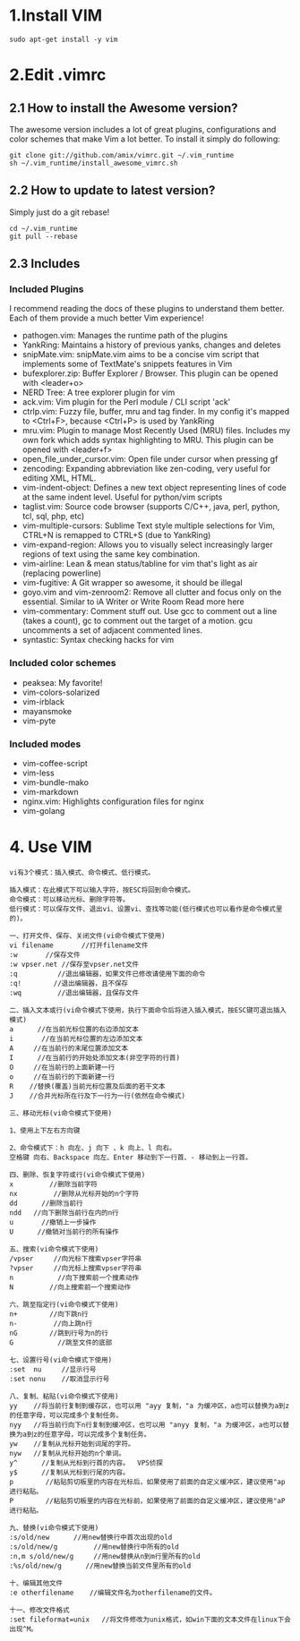 # 1.Install VIM

    sudo apt-get install -y vim

# 2.Edit .vimrc

## 2.1 How to install the Awesome version?

The awesome version includes a lot of great plugins, configurations and color schemes that make Vim a lot better. To install it simply do following:

    git clone git://github.com/amix/vimrc.git ~/.vim_runtime
    sh ~/.vim_runtime/install_awesome_vimrc.sh

## 2.2 How to update to latest version?

Simply just do a git rebase!

    cd ~/.vim_runtime
    git pull --rebase

## 2.3 Includes

### Included Plugins

I recommend reading the docs of these plugins to understand them better. Each of them provide a much better Vim experience!

* pathogen.vim: Manages the runtime path of the plugins
* YankRing: Maintains a history of previous yanks, changes and deletes
* snipMate.vim: snipMate.vim aims to be a concise vim script that implements some of TextMate's snippets features in Vim
* bufexplorer.zip: Buffer Explorer / Browser. This plugin can be opened with <leader+o>
* NERD Tree: A tree explorer plugin for vim
* ack.vim: Vim plugin for the Perl module / CLI script 'ack'
* ctrlp.vim: Fuzzy file, buffer, mru and tag finder. In my config it's mapped to <Ctrl+F>, because <Ctrl+P> is used by YankRing
* mru.vim: Plugin to manage Most Recently Used (MRU) files. Includes my own fork which adds syntax highlighting to MRU. This plugin can be opened with <leader+f>
* open_file_under_cursor.vim: Open file under cursor when pressing gf
* zencoding: Expanding abbreviation like zen-coding, very useful for editing XML, HTML.
* vim-indent-object: Defines a new text object representing lines of code at the same indent level. Useful for python/vim scripts
* taglist.vim: Source code browser (supports C/C++, java, perl, python, tcl, sql, php, etc)
* vim-multiple-cursors: Sublime Text style multiple selections for Vim, CTRL+N is remapped to CTRL+S (due to YankRing)
* vim-expand-region: Allows you to visually select increasingly larger regions of text using the same key combination.
* vim-airline: Lean & mean status/tabline for vim that's light as air (replacing powerline)
* vim-fugitive: A Git wrapper so awesome, it should be illegal
* goyo.vim and vim-zenroom2: Remove all clutter and focus only on the essential. Similar to iA Writer or Write Room Read more here
* vim-commentary: Comment stuff out. Use gcc to comment out a line (takes a count), gc to comment out the target of a motion. gcu uncomments a set of adjacent commented lines.
* syntastic: Syntax checking hacks for vim

### Included color schemes

* peaksea: My favorite!
* vim-colors-solarized
* vim-irblack
* mayansmoke
* vim-pyte

### Included modes

* vim-coffee-script
* vim-less
* vim-bundle-mako
* vim-markdown
* nginx.vim: Highlights configuration files for nginx
* vim-golang



# 4. Use VIM

    vi有3个模式：插入模式、命令模式、低行模式。

    插入模式：在此模式下可以输入字符，按ESC将回到命令模式。
    命令模式：可以移动光标、删除字符等。
    低行模式：可以保存文件、退出vi、设置vi、查找等功能(低行模式也可以看作是命令模式里的)。

    一、打开文件、保存、关闭文件(vi命令模式下使用)
    vi filename       //打开filename文件
    :w       //保存文件
    :w vpser.net //保存至vpser.net文件
    :q          //退出编辑器，如果文件已修改请使用下面的命令
    :q!        //退出编辑器，且不保存
    :wq         //退出编辑器，且保存文件

    二、插入文本或行(vi命令模式下使用，执行下面命令后将进入插入模式，按ESC键可退出插入模式)
    a      //在当前光标位置的右边添加文本
    i       //在当前光标位置的左边添加文本
    A     //在当前行的末尾位置添加文本
    I      //在当前行的开始处添加文本(非空字符的行首)
    O     //在当前行的上面新建一行
    o     //在当前行的下面新建一行
    R    //替换(覆盖)当前光标位置及后面的若干文本
    J    //合并光标所在行及下一行为一行(依然在命令模式)

    三、移动光标(vi命令模式下使用)

    1、使用上下左右方向键

    2、命令模式下：h 向左、j 向下 、k 向上、l 向右。
    空格键 向右、Backspace 向左、Enter 移动到下一行首、- 移动到上一行首。

    四、删除、恢复字符或行(vi命令模式下使用)  
    x         //删除当前字符
    nx         //删除从光标开始的n个字符
    dd      //删除当前行
    ndd   //向下删除当前行在内的n行
    u       //撤销上一步操作
    U      //撤销对当前行的所有操作

    五、搜索(vi命令模式下使用)   
    /vpser     //向光标下搜索vpser字符串
    ?vpser     //向光标上搜索vpser字符串
    n           //向下搜索前一个搜素动作
    N         //向上搜索前一个搜索动作

    六、跳至指定行(vi命令模式下使用)    
    n+        //向下跳n行
    n-         //向上跳n行
    nG        //跳到行号为n的行
    G           //跳至文件的底部

    七、设置行号(vi命令模式下使用)
    :set  nu     //显示行号
    :set nonu    //取消显示行号

    八、复制、粘贴(vi命令模式下使用)
    yy    //将当前行复制到缓存区，也可以用 "ayy 复制，"a 为缓冲区，a也可以替换为a到z的任意字母，可以完成多个复制任务。
    nyy   //将当前行向下n行复制到缓冲区，也可以用 "anyy 复制，"a 为缓冲区，a也可以替换为a到z的任意字母，可以完成多个复制任务。
    yw    //复制从光标开始到词尾的字符。
    nyw   //复制从光标开始的n个单词。
    y^      //复制从光标到行首的内容。  VPS侦探
    y$      //复制从光标到行尾的内容。
    p        //粘贴剪切板里的内容在光标后，如果使用了前面的自定义缓冲区，建议使用"ap 进行粘贴。
    P        //粘贴剪切板里的内容在光标前，如果使用了前面的自定义缓冲区，建议使用"aP 进行粘贴。

    九、替换(vi命令模式下使用) 
    :s/old/new      //用new替换行中首次出现的old
    :s/old/new/g         //用new替换行中所有的old
    :n,m s/old/new/g     //用new替换从n到m行里所有的old
    :%s/old/new/g      //用new替换当前文件里所有的old

    十、编辑其他文件
    :e otherfilename    //编辑文件名为otherfilename的文件。

    十一、修改文件格式
    :set fileformat=unix   //将文件修改为unix格式，如win下面的文本文件在linux下会出现^M。


